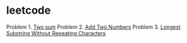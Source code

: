# leetcode
Problem 1. [Two sum](https://leetcode.com/problems/two-sum/)
Problem 2. [Add Two Numbers](https://leetcode.com/problems/add-two-numbers/)
Problem 3. [Longest Substring Without Repeating Characters](https://leetcode.com/problems/longest-substring-without-repeating-characters/)
